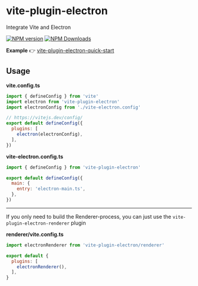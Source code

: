 # vite-plugin-electron

Integrate Vite and Electron

[![NPM version](https://img.shields.io/npm/v/vite-plugin-electron.svg?style=flat)](https://npmjs.org/package/vite-plugin-electron)
[![NPM Downloads](https://img.shields.io/npm/dm/vite-plugin-electron.svg?style=flat)](https://npmjs.org/package/vite-plugin-electron)

**Example** 👉 [vite-plugin-electron-quick-start](https://github.com/caoxiemeihao/vite-plugin-electron-quick-start)

## Usage

**vite.config.ts**

```js
import { defineConfig } from 'vite'
import electron from 'vite-plugin-electron'
import electronConfig from './vite-electron.config'

// https://vitejs.dev/config/
export default defineConfig({
  plugins: [
    electron(electronConfig),
  ],
})
```

**vite-electron.config.ts**

```js
import { defineConfig } from 'vite-plugin-electron'

export default defineConfig({
  main: {
    entry: 'electron-main.ts',
  },
})
```

---

If you only need to build the Renderer-process, you can just use the `vite-plugin-electron-renderer` plugin

**renderer/vite.config.ts**

```js
import electronRenderer from 'vite-plugin-electron/renderer'

export default {
  plugins: [
    electronRenderer(),
  ],
}
```
